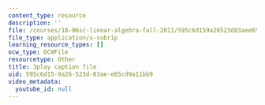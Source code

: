 ```yaml
---
content_type: resource
description: ''
file: /courses/18-06sc-linear-algebra-fall-2011/595c6d159a26523d83aee65cd9a11bb9_0oBJN8F616U.vtt
file_type: application/x-subrip
learning_resource_types: []
ocw_type: OCWFile
resourcetype: Other
title: 3play caption file
uid: 595c6d15-9a26-523d-83ae-e65cd9a11bb9
video_metadata:
  youtube_id: null
---
```


